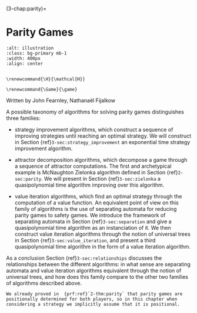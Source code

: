 (3-chap:parity)=
# Parity Games

```{image} ./../Illustrations/3.jpg
:alt: illustration
:class: bg-primary mb-1
:width: 400px
:align: center
```

```{math}

\renewcommand{\H}{\mathcal{H}}

\renewcommand{\Game}{\game}

```


Written by John Fearnley, Nathana&euml;l Fijalkow



A possible taxonomy of algorithms for solving parity games distinguishes three families:

*  strategy improvement algorithms, which construct a sequence of improving strategies until reaching an optimal strategy. 
We will construct in Section {ref}`3-sec:strategy_improvement` an exponential time strategy improvement algorithm.

*  attractor decomposition algorithms, which decompose a game through a sequence of attractor computations. 
The first and archetypical example is McNaughton Zielonka algorithm defined in Section {ref}`2-sec:parity`. 
We will present in Section {ref}`3-sec:zielonka` a quasipolynomial time algorithm improving over this algorithm.

*  value iteration algorithms, which find an optimal strategy through the computation of a value function.
An equivalent point of view on this family of algorithms is the use of separating automata for reducing parity games to safety games.
We introduce the framework of separating automata in Section {ref}`3-sec:separation` and give a quasipolynomial time algorithm as an instanciation of it. 
We then construct value iteration algorithms through the notion of universal trees in Section {ref}`3-sec:value_iteration`,
and present a third quasipolynomial time algorithm in the form of a value iteration algorithm.

As a conclusion Section {ref}`3-sec:relationships` discusses the relationships between the different algorithms: in what sense are separating automata and value iteration algorithms equivalent through the notion of universal trees, and how does this family compare to the other two families of algorithms described above.

````{admonition} Remark 
We already proved in  {prf:ref}`2-thm:parity` that parity games are positionally determined for both players, so in this chapter when considering a strategy we implicitly assume that it is positional.

````













